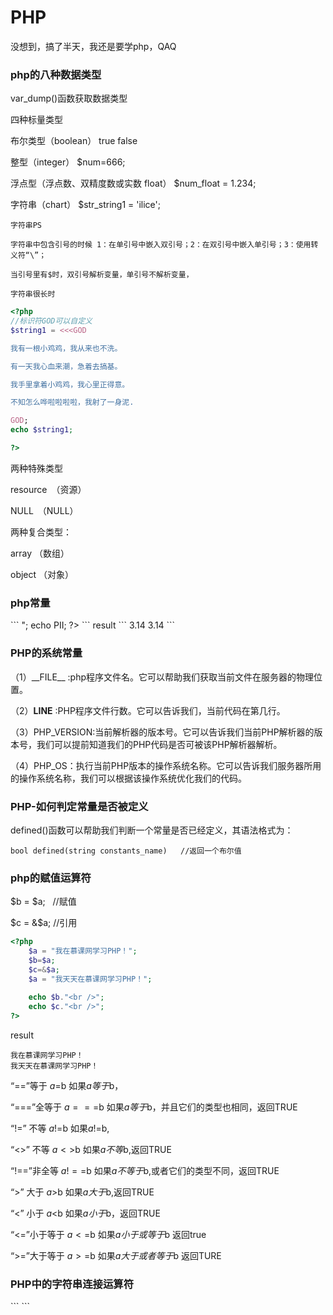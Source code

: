# PHP
没想到，搞了半天，我还是要学php，QAQ

<h3>php的八种数据类型</h3>

var_dump()函数获取数据类型

四种标量类型

布尔类型（boolean） true false

整型（integer）  $num=666;

浮点型（浮点数、双精度数或实数 float） $num_float = 1.234; 

字符串（chart） $str_string1 = 'ilice';

    字符串PS

    字符串中包含引号的时候 1：在单引号中嵌入双引号；2：在双引号中嵌入单引号；3：使用转义符“\”；

    当引号里有$时，双引号解析变量，单引号不解析变量，

    字符串很长时
```php
<?php 
//标识符GOD可以自定义
$string1 = <<<GOD

我有一根小鸡鸡，我从来也不洗。

有一天我心血来潮，急着去搞基。

我手里拿着小鸡鸡，我心里正得意。

不知怎么哗啦啦啦啦，我射了一身泥.

GOD;
echo $string1;

?>
```
两种特殊类型

resource　（资源）

NULL　（NULL）

两种复合类型：

array （数组）

object （对象）


<h3>php常量</h3>
```
<?php
$p = "PII";
define("PI",3.14);
define($p,3.14);
echo PI;
echo "<br />";
echo PII;
?>
```
result
```
3.14
3.14
```
<h3>PHP的系统常量</h3>
（1）__FILE__ :php程序文件名。它可以帮助我们获取当前文件在服务器的物理位置。

（2）__LINE__ :PHP程序文件行数。它可以告诉我们，当前代码在第几行。

（3）PHP_VERSION:当前解析器的版本号。它可以告诉我们当前PHP解析器的版本号，我们可以提前知道我们的PHP代码是否可被该PHP解析器解析。

（4）PHP_OS：执行当前PHP版本的操作系统名称。它可以告诉我们服务器所用的操作系统名称，我们可以根据该操作系统优化我们的代码。

<h3>PHP-如何判定常量是否被定义</h3>

defined()函数可以帮助我们判断一个常量是否已经定义，其语法格式为：
```
bool defined(string constants_name)   //返回一个布尔值
```
<h3>php的赋值运算符</h3>

$b = $a;   //赋值

$c = &$a;  //引用
```php
<?php 
    $a = "我在慕课网学习PHP！";
	$b=$a;
	$c=&$a;
	$a = "我天天在慕课网学习PHP！";
	
	echo $b."<br />";
	echo $c."<br />";
?>
```
result
```
我在慕课网学习PHP！
我天天在慕课网学习PHP！
```
“==”等于 $a=$b 如果$a等于$b，

“===”全等于 $a===$b 如果$a等于$b，并且它们的类型也相同，返回TRUE

“!=” 不等 $a!=$b 如果$a!=$b,

“<>” 不等 $a<>$b 如果$a不等$b,返回TRUE

“!==”非全等 $a!==$b 如果$a不等于$b,或者它们的类型不同，返回TRUE

“>” 大于 $a>$b 如果$a大于$b,返回TRUE

“<” 小于 $a<$b 如果$a小于$b，返回TRUE

“<=”小于等于 $a<=$b 如果$a小于或等于$b 返回true

“>=”大于等于 $a>=$b 如果$a大于或者等于$b 返回TURE

<h3>PHP中的字符串连接运算符</h3>
```
<?php
    $a = "先生您好";
	$tip = $a."欢迎您光临红浪漫！";
    $b = "拖鞋手牌拿好";	
    $b .= "上楼请右转";
?>
```

















